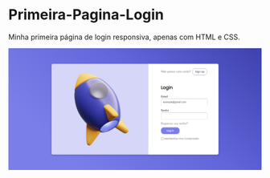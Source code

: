 # Primeira-Pagina-Login


 Minha primeira página de login responsiva, apenas com HTML e CSS.

<img src="screenshots/screenshot.png" alt="screenshot"/>